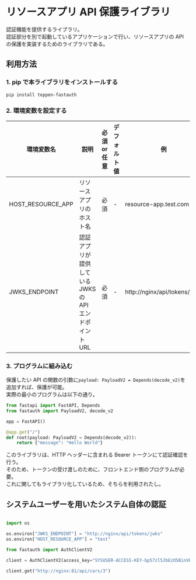 # リソースアプリ API 保護ライブラリ

認証機能を提供するライブラリ。  
認証部分を別で起動しているアプリケーションで行い、リソースアプリの API の保護を実装するためのライブラリである。

## 利用方法

### 1. pip で本ライブラリをインストールする

```bash
pip install teppen-fastauth
```

### 2. 環境変数を設定する

| 環境変数名        | 説明                                                    | 必須 or 任意 | デフォルト値 | 例                           |
| ----------------- | ------------------------------------------------------- | ------------ | ------------ | ---------------------------- |
| HOST_RESOURCE_APP | リソースアプリのホスト名                                | 必須         | -            | resource-app.test.com        |
| JWKS_ENDPOINT     | 認証アプリが提供している JWKS の API エンドポイント URL | 必須         | -            | http://nginx/api/tokens/jwks |

### 3. プログラムに組み込む

保護したい API の関数の引数に`payload: PayloadV2 = Depends(decode_v2)`を追加すれば、保護が可能。  
実際の最小のプログラムは以下の通り。

```py
from fastapi import FastAPI, Depends
from fastauth import PayloadV2, decode_v2

app = FastAPI()

@app.get("/")
def root(payload: PayloadV2 = Depends(decode_v2)):
    return {"message": "Hello World"}
```

このライブラリは、HTTP ヘッダーに含まれる Bearer トークンにて認証確認を行う。  
そのため、トークンの受け渡しのために、フロントエンド側のプログラムが必要。  
これに関してもライブラリ化しているため、そちらを利用されたし。



## システムユーザーを用いたシステム自体の認証

```python

import os

os.environ["JWKS_ENDPOINT"] = "http://nginx/api/tokens/jwks"
os.environ["HOST_RESOURCE_APP"] = "test"

from fastauth import AuthClientV2

client = AuthClientV2(access_key="SYSUSER-ACCESS-KEY-bp57zl5JbEzOSBinVKkXUghuH7zhb367SDAPMHwkjSAA9rAhPAFJUZ3JOHsHG8ECBCZ6KK0DPYXsOZIwoUgOsgZV5OOHnwvf9XMEVLuAknGd8")

client.get("http://nginx:81/api/cars/3")

```